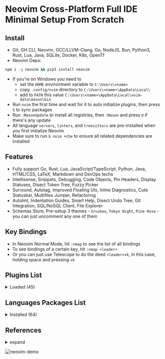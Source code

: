 # Neovim Cross-Platform Full IDE Minimal Setup From Scratch

## Install

- Git, GH CLI, Neovim, GCC/LLVM-Clang, Go, NodeJS, Bun, Python3, Rust, Lua, Java, SQLite, Docker, K8s, OpenTf
- Neovim Deps:

```bash
npm i -g neovim && pip3 install neovim
```

- If you're on Windows you need to
  - set the `HOME` environment variable to `C:\Users\<name>`
  - copy `.config/nvim` directory to `C:\Users\<name>\AppData\Local\`
  - add to `PATH` this value `C:\Users\<name>\AppData\Local\nvim-data\mason\bin`
- Run `nvim` the first time and wait for it to auto initialize plugins, then press `S` to sync packages
- Run `:MasonUpdate` to install all registries, then `:Mason` and press `U` if there's any update
- All language `servers`, `linters`, and `treesitters` are pre-installed when you first initialize Neovim
- Make sure to run `$ nvim +che` to ensure all related dependencies are installed

## Features

- Fully support Go, Rust, Lua, JavaScript/TypeScript, Python, Java, HTML/CSS, LaTeX, Markdown and DevOps techs
- Intellisense, Snippets, Debugging, Code Objects, Pin Headers, Display Statuses, Disect Token Tree, Fuzzy Picker
- Surround, Autotag, Improved Floating UIs, Inline Diagnostics, Cute Statusbar, Multifiles Jumper, Refactoring
- Autolint, Indentation Guides, Smart Help, Disect Undo Tree, Git Integration, SQL/NoSQL Client, File Explorer
- Schemas Store, Pre-setup 3 themes - `Gruvbox`, `Tokyo Night`, `Pine Rose` - you can just uncomment any one of them

## Key Bindings

- In Neovim Normal Mode, hit `:nmap` to see the list of all bindings
- To see bindings of a certain key, hit `:nmap <leader>`
- Or you can just use Telescope to do the deed `<leader>vk`, in this case, holding space and pressing `vk`

## Plugins List

<details>
	<summary>Loaded (45)</summary>

- cmp-nvim-lsp 0.15ms  lsp-zero.nvim
- dressing.nvim 0.99ms  start
- fidget.nvim 1.69ms  lsp-zero.nvim
- gitsigns.nvim 0.07ms  start
- gruvbox.nvim 3.63ms  start
- harpoon 7.42ms  start
- indent-blankline.nvim 1.61ms  start
- lazy.nvim 2.04ms  init.lua
- lsp-zero.nvim 83.79ms  start
- lspkind.nvim 0.04ms  lsp-zero.nvim
- lualine.nvim 6.1ms  start
- LuaSnip 2.19ms  lsp-zero.nvim
- mason-lspconfig.nvim 0.1ms  lsp-zero.nvim
- mason-null-ls.nvim 0.21ms  lsp-zero.nvim
- mason-nvim-dap.nvim 0.19ms  lsp-zero.nvim
- mason-tool-installer.nvim 0.87ms  lsp-zero.nvim
- mason.nvim 1.53ms  lsp-zero.nvim
- mini.nvim 3.5ms  start
- neodev.nvim 1.46ms  lsp-zero.nvim
- none-ls.nvim 0.23ms  lsp-zero.nvim
- nvim-cmp 3.39ms  lsp-zero.nvim
- nvim-dap 0.34ms  lsp-zero.nvim
- nvim-dap-go 0.17ms  lsp-zero.nvim
- nvim-dap-ui 0.24ms  lsp-zero.nvim
- nvim-dap-virtual-text 0.06ms  lsp-zero.nvim
- nvim-lspconfig 0.37ms  lsp-zero.nvim
- nvim-nio 0.21ms  lsp-zero.nvim
- nvim-treesitter 6.87ms  start
- nvim-treesitter-context 0.71ms  start
- nvim-ts-autotag 3.52ms  nvim-treesitter
- nvim-web-devicons 0.23ms  oil.nvim
- oil.nvim 2.32ms  start
- playground 0.9ms  start
- plenary.nvim 0.25ms  telescope.nvim
- refactoring.nvim 4.18ms  start
- render-markdown 8.03ms  start
- SchemaStore.nvim 0.09ms  lsp-zero.nvim
- telescope.nvim 0.5ms  start
- trouble.nvim 2.07ms  start
- undotree 0.57ms  start
- vim-dadbod 0.2ms  start
- vim-dadbod-completion 0.3ms  start
- vim-dadbod-ui 0.46ms  start
- vimtex 0.46ms  start
- which-key.nvim 10.87ms  VimEnter

</details>

## Languages Packages List

<details>
	<summary>Installed (64)</summary>

1. ansible-language-server ansiblels
2. bash-language-server bashls
3. blue
4. buf
5. buf-language-server bufls
6. cbfmt
7. chrome-debug-adapter
8. clang-format
9. clangd
10. codelldb
11. css-lsp cssls
12. debugpy
13. delve
14. docker-compose-language-service docker_compose_language_service
15. dockerfile-language-server dockerls
16. emmet-language-server emmet_language_server
17. eslint-lsp eslint
18. firefox-debug-adapter
19. flake8
20. go-debug-adapter
21. goimports-reviser
22. golangci-lint-langserver golangci_lint_ls
23. gomodifytags
24. google-java-format
25. gopls
26. gotests
27. graphql-language-service-cli graphql
28. helm-ls helm_ls
29. html-lsp html
30. htmx-lsp htmx
31. impl
32. java-debug-adapter
33. java-test
34. jdtls
35. js-debug-adapter
36. json-lsp jsonls
37. ltex-ls ltex
38. lua-language-server lua_ls
39. markdown-toc
40. marksman
41. neocmakelsp neocmake
42. powershell-editor-services powershell_es
43. prettier
44. pyright
45. rust-analyzer rust_analyzer
46. snyk-ls snyk_ls
47. sql-formatter
48. sqlfluff
49. sqlls
50. staticcheck
51. stylua
52. tailwindcss-language-server tailwindcss
53. taplo
54. terraform-ls terraformls
55. tflint
56. tfsec
57. typescript-language-server tsserver
58. typos-lsp typos_lsp
59. vue-language-server volar
60. yaml-language-server yamlls
61. yamlfmt
62. yamllint

</details>

## References

<details>
  <summary>expand</summary>

- 0 to LSP: <https://youtu.be/w7i4amO_zaE>
- Zero to IDE: <https://youtu.be/N93cTbtLCIM>
- Effective Neovim: Instant IDE: <https://youtu.be/stqUbv-5u2s>
- The Only Video You Need to Get Started with Neovim: <https://youtu.be/m8C0Cq9Uv9o>
- Kickstart.nvim: <https://github.com/nvim-lua/kickstart.nvim>
- ThePrimeagen/init.lua: <https://github.com/ThePrimeagen/init.lua>
- TJDevries/config.nvim: <https://github.com/tjdevries/config.nvim>
- Debugging in Neovim: <https://youtu.be/0moS8UHupGc>
- Simple neovim debugging setup: <https://youtu.be/lyNfnI-B640>
- My neovim autocomplete setup: explained: <https://youtu.be/22mrSjknDHI>
- Oil.nvim - My Favorite Addition to my Neovim Config: <https://youtu.be/218PFRsvu2o>
- Vim Dadbod - My Favorite SQL Plugin: <https://youtu.be/ALGBuFLzDSA>

</details>

![neovim-demo](https://github.com/lavantien/dotfiles/blob/main/assets/neovim-demo.png)
